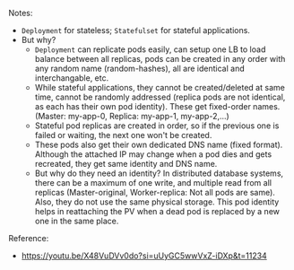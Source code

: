Notes:
- `Deployment` for stateless; `Statefulset` for stateful applications.
- But why?
    - `Deployment` can replicate pods easily, can setup one LB to load balance between all replicas, pods can be created in any order with any random name (random-hashes), all are identical and interchangable, etc.
    - While stateful applications, they cannot be created/deleted at same time, cannot be randomly addressed (replica pods are not identical, as each has their own pod identity). These get fixed-order names. (Master: my-app-0, Replica: my-app-1, my-app-2,...)
    - Stateful pod replicas are created in order, so if the previous one is failed or waiting, the next one won't be created.
    - These pods also get their own dedicated DNS name (fixed format). Although the attached IP may change when a pod dies and gets recreated, they get same identity and DNS name.
    - But why do they need an identity? In distributed database systems, there can be a maximum of one write, and multiple read from all replicas (Master-original, Worker-replica: Not all pods are same). Also, they do not use the same physical storage. This pod identity helps in reattaching the PV when a dead pod is replaced by a new one in the same place.

Reference:
- https://youtu.be/X48VuDVv0do?si=uUyGC5wwVxZ-iDXp&t=11234
